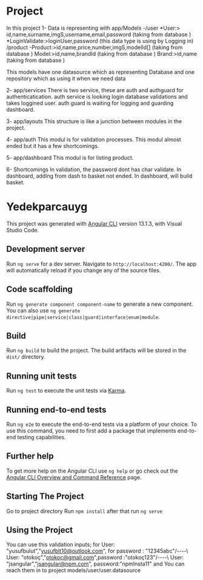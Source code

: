 # Project
In this project
1- Data is representing with app/Models
-/user
*User:> id,name,surname,imgS,username,email,password (taking from database )
*LoginValidate:>loginUser,password (this data type is using by Logging in)
/product
-Product:>id,name,price,number,imgS,modelId[] (taking from database )
Model:>id,name,brandId (taking from database )
Brand:>id,name (taking from database )

This models have one datasource which as representing Database and one repository which as using it when we need data 

2- app/services
There is two service, these are auth and authguard for authenticatication.
auth service is looking login database validations and takes loggined user.
auth guard is waiting for logging and guarding dashboard.


3- app/layouts
This structure is like a junction between modules in the project.

4- app/auth
This modul is for validation processes.
This modul almost ended but it has a few shortcomings.

5- app/dashboard
This modul is for listing product.

6- Shortcomings
In validation, the password dont has char validate.
In dashboard, adding from dash to basket not ended.
In dashboard, will build basket.

# Yedekparcauyg

This project was generated with [Angular CLI](https://github.com/angular/angular-cli) version 13.1.3, with Visual Studio Code.

## Development server

Run `ng serve` for a dev server. Navigate to `http://localhost:4200/`. The app will automatically reload if you change any of the source files.

## Code scaffolding

Run `ng generate component component-name` to generate a new component. You can also use `ng generate directive|pipe|service|class|guard|interface|enum|module`.

## Build

Run `ng build` to build the project. The build artifacts will be stored in the `dist/` directory.

## Running unit tests

Run `ng test` to execute the unit tests via [Karma](https://karma-runner.github.io).

## Running end-to-end tests

Run `ng e2e` to execute the end-to-end tests via a platform of your choice. To use this command, you need to first add a package that implements end-to-end testing capabilities.

## Further help

To get more help on the Angular CLI use `ng help` or go check out the [Angular CLI Overview and Command Reference](https://angular.io/cli) page.

## Starting The Project
Go to project directory
Run `npm install` after that run `ng serve`

## Using the Project
You can use this validation inputs; for User: "yusufbulut","yusufblt10@outlook.com", for password : "12345abc"/----\ User: "otokoç","otokoç@gmail.com",password :"otokoç123"/----\ User: "jsangular","jsangular@npm.com", password:"npmInsta11" and You can reach them in to project models/user/user.datasource
